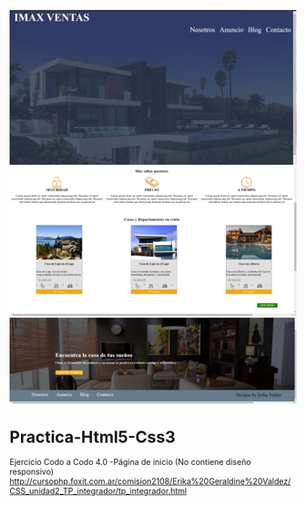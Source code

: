![](https://github.com/ErikaValdez/Practica-Html5-Css3/blob/main/imagenes/html1.png)
![](https://github.com/ErikaValdez/Practica-Html5-Css3/blob/main/imagenes/html2.png)
![](https://github.com/ErikaValdez/Practica-Html5-Css3/blob/main/imagenes/html3.png)

# Practica-Html5-Css3
Ejercicio Codo a Codo 4.0   -Página de inicio (No contiene diseño responsivo)
http://cursophp.foxit.com.ar/comision2108/Erika%20Geraldine%20Valdez/CSS_unidad2_TP_integrador/tp_integrador.html
